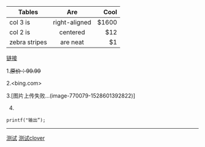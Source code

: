 | Tables        | Are           | Cool  |
| ------------- |:-------------:| -----:|
| col 3 is      | right-aligned | $1600 |
| col 2 is      | centered      |   $12 |
| zebra stripes | are neat      |    $1 |

[链接](https://www.jianshu.com/p/66178d3cd93d)

1.~~原价：99.99~~

2.<bing.com>

3.[图片上传失败...(image-770079-1528601392822)]

4.

`printf("输出”);`

************

[测试](https://blog.daliansky.net/macOS-Mojave-10.14-18A391-official-version-with-Clover-4674-original-image.html)
[测试clover](https://github.com/sqlsec/clover)
